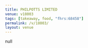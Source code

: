 ```yaml
---
title: PHILPOTTS LIMITED
venue: v18003
tags: [takeaway, food, "fhrs:68458"]
permalink: /v/18003/
layout: venue
---
```

null